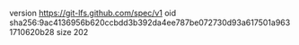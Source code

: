 version https://git-lfs.github.com/spec/v1
oid sha256:9ac4136956b620ccbdd3b392da4ee787be072730d93a617501a9631710620b28
size 202
